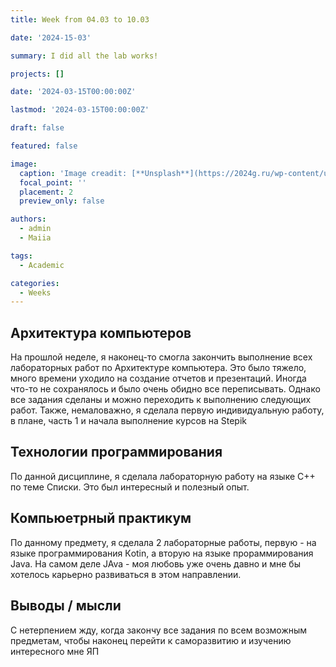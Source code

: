 ```yaml
---
title: Week from 04.03 to 10.03

date: '2024-15-03'

summary: I did all the lab works!

projects: []

date: '2024-03-15T00:00:00Z'

lastmod: '2024-03-15T00:00:00Z'

draft: false

featured: false

image:
  caption: 'Image creadit: [**Unsplash**](https://2024g.ru/wp-content/uploads/2023/10/58768.jpg)'
  focal_point: ''
  placement: 2
  preview_only: false

authors:
  - admin
  - Maiia

tags:
  - Academic

categories:
  - Weeks
---
```


## Архитектура компьютеров

На прошлой неделе, я наконец-то смогла закончить выполнение всех лабораторных работ по Архитектуре компьютера.
Это было тяжело, много времени уходило на создание отчетов и презентаций. Иногда что-то не сохранялось и
было очень обидно все переписывать. Однако все задания сделаны и можно переходить к выполнению следующих работ.
Также, немаловажно, я сделала первую индивидуальную работу, в плане, часть 1 и начала выполнение курсов на Stepik

## Технологии программирования

По данной дисциплине, я сделала лабораторную работу на языке С++ по теме Списки. Это был интересный и полезный опыт.

## Компьюетрный практикум

По данному предмету, я сделала 2 лабораторныe работы, первую - на языке программирования Кotin, а вторую на
языке прораммирования Java. На самом деле JAva - моя любовь уже очень давно и мне бы хотелось карьерно развиваться в
этом направлении.

## Выводы / мысли

С нетерпением жду, когда закончу все задания по всем возможным предметам, чтобы наконец перейти к саморазвитию и
изучению интересного мне ЯП
